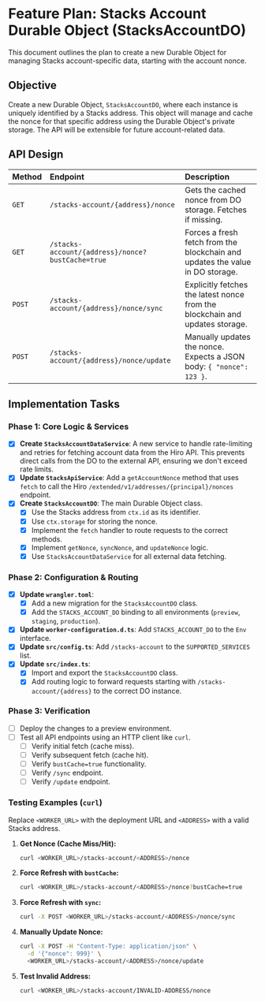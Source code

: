 # Feature Plan: Stacks Account Durable Object (StacksAccountDO)

This document outlines the plan to create a new Durable Object for managing Stacks account-specific data, starting with the account nonce.

## Objective

Create a new Durable Object, `StacksAccountDO`, where each instance is uniquely identified by a Stacks address. This object will manage and cache the nonce for that specific address using the Durable Object's private storage. The API will be extensible for future account-related data.

## API Design

| Method | Endpoint                                  | Description                                                                    |
| :----- | :---------------------------------------- | :----------------------------------------------------------------------------- |
| `GET`  | `/stacks-account/{address}/nonce`         | Gets the cached nonce from DO storage. Fetches if missing.                     |
| `GET`  | `/stacks-account/{address}/nonce?bustCache=true` | Forces a fresh fetch from the blockchain and updates the value in DO storage.    |
| `POST` | `/stacks-account/{address}/nonce/sync`    | Explicitly fetches the latest nonce from the blockchain and updates storage.   |
| `POST` | `/stacks-account/{address}/nonce/update`  | Manually updates the nonce. Expects a JSON body: `{ "nonce": 123 }`.           |

## Implementation Tasks

### Phase 1: Core Logic & Services

- [x] **Create `StacksAccountDataService`**: A new service to handle rate-limiting and retries for fetching account data from the Hiro API. This prevents direct calls from the DO to the external API, ensuring we don't exceed rate limits.
- [x] **Update `StacksApiService`**: Add a `getAccountNonce` method that uses `fetch` to call the Hiro `/extended/v1/addresses/{principal}/nonces` endpoint.
- [x] **Create `StacksAccountDO`**: The main Durable Object class.
    - [x] Use the Stacks address from `ctx.id` as its identifier.
    - [x] Use `ctx.storage` for storing the nonce.
    - [x] Implement the `fetch` handler to route requests to the correct methods.
    - [x] Implement `getNonce`, `syncNonce`, and `updateNonce` logic.
    - [x] Use `StacksAccountDataService` for all external data fetching.

### Phase 2: Configuration & Routing

- [x] **Update `wrangler.toml`**:
    - [x] Add a new migration for the `StacksAccountDO` class.
    - [x] Add the `STACKS_ACCOUNT_DO` binding to all environments (`preview`, `staging`, `production`).
- [x] **Update `worker-configuration.d.ts`**: Add `STACKS_ACCOUNT_DO` to the `Env` interface.
- [x] **Update `src/config.ts`**: Add `/stacks-account` to the `SUPPORTED_SERVICES` list.
- [x] **Update `src/index.ts`**:
    - [x] Import and export the `StacksAccountDO` class.
    - [x] Add routing logic to forward requests starting with `/stacks-account/{address}` to the correct DO instance.

### Phase 3: Verification

- [ ] Deploy the changes to a preview environment.
- [ ] Test all API endpoints using an HTTP client like `curl`.
    - [ ] Verify initial fetch (cache miss).
    - [ ] Verify subsequent fetch (cache hit).
    - [ ] Verify `bustCache=true` functionality.
    - [ ] Verify `/sync` endpoint.
    - [ ] Verify `/update` endpoint.

### Testing Examples (`curl`)

Replace `<WORKER_URL>` with the deployment URL and `<ADDRESS>` with a valid Stacks address.

1.  **Get Nonce (Cache Miss/Hit):**
    ```bash
    curl <WORKER_URL>/stacks-account/<ADDRESS>/nonce
    ```

2.  **Force Refresh with `bustCache`:**
    ```bash
    curl <WORKER_URL>/stacks-account/<ADDRESS>/nonce?bustCache=true
    ```

3.  **Force Refresh with `sync`:**
    ```bash
    curl -X POST <WORKER_URL>/stacks-account/<ADDRESS>/nonce/sync
    ```

4.  **Manually Update Nonce:**
    ```bash
    curl -X POST -H "Content-Type: application/json" \
      -d '{"nonce": 999}' \
      <WORKER_URL>/stacks-account/<ADDRESS>/nonce/update
    ```

5.  **Test Invalid Address:**
    ```bash
    curl <WORKER_URL>/stacks-account/INVALID-ADDRESS/nonce
    ```
